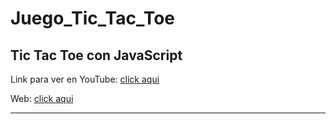# Juego_Tic_Tac_Toe
<h2>Tic Tac Toe con JavaScript</h2>
<p>Link para ver en YouTube: <a href="https://www.youtube.com/watch?v=AkrgW1_GquY&ab_channel=ArtemioDerkachev" target="_blanck">click aqui</a></p>
Web: <a href="https://artemiod.github.io/Juego_Tic_Tac_Toe/" target="_blank">click aqui</a></h3>
<hr>
<img src="https://as2.ftcdn.net/jpg/01/35/41/35/500_F_135413531_Rf9zbLGUzWMVYs8l069Yr3d9IjMKEFpW.jpg" alt="">
